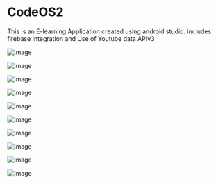 # CodeOS2
This is an E-learning Application created using android studio.
includes firebase Integration and Use of Youtube data APIv3

![image](https://user-images.githubusercontent.com/88137142/175772611-e1ffae13-3fe0-4d69-a0d2-56a6fb17321f.png)

![image](https://user-images.githubusercontent.com/88137142/175772615-ae92712f-e48e-4e90-9579-a26aaf213a72.png)

![image](https://user-images.githubusercontent.com/88137142/175772620-81168917-0825-4567-8556-126cc90c29f1.png)

![image](https://user-images.githubusercontent.com/88137142/175772629-432d8cbe-3168-48df-ab0c-c8d9a9523225.png)

![image](https://user-images.githubusercontent.com/88137142/175772636-d46bd1ba-297c-40a3-a493-b5563fbe7ac9.png)

![image](https://user-images.githubusercontent.com/88137142/175772641-906a1f0e-3ed7-43cc-81e1-c9b805b648a2.png)

![image](https://user-images.githubusercontent.com/88137142/175772654-6050e35c-da61-4541-a73e-f805b20690f0.png)

![image](https://user-images.githubusercontent.com/88137142/175772649-5cfc7ab0-0d33-4987-b594-b4a72d30c811.png)

![image](https://user-images.githubusercontent.com/88137142/175772658-6e7c1837-d71e-4b25-b3b4-d32d128c7cee.png)

![image](https://user-images.githubusercontent.com/88137142/175772665-68d3599d-b2b4-4683-895a-fbdba9801725.png)

